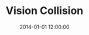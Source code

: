 ---
layout: work
title: Vision Collision
date: 2014-01-01 12:00:00
category: lightworks
imageURL: /images/lightworks/vision-collision.jpg
thumbnailURL: /images/lightworks/vision-collision-thumbnail.jpg
medium: Clear cast acrylic, acrylic primer, LEDs, 12v Power supply, custom board and flexi ply, electrical cable, 240v plug 
dimensions: 1618mm Ø x 51mm D
price: $12,500
sold: true
---